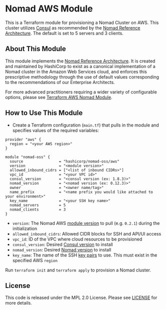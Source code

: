 # Nomad AWS Module

This is a Terraform module for provisioning a Nomad Cluster on AWS. This cluster
utilizes [Consul](https://www.consul.io/) as recommended by the [Nomad Reference
Architecture](https://www.nomadproject.io/docs/install/production/reference-architecture#ra).
The default is set to 5 servers and 3 clients.

## About This Module

This module implements the [Nomad Reference Architecture](https://www.nomadproject.io/docs/install/production/reference-architecture#ra). It is created and maintained by HashiCorp to exist as a canonical implementation of a Nomad cluster in the Amazon Web Services cloud, and enforces this prescriptive methodology through the use of default values corresponding to the recommendations of our Enterprise Architects.

For more advanced practitioners requiring  a wider variety of configurable options, please see [Terraform AWS Nomad Module](https://registry.terraform.io/modules/hashicorp/nomad/aws/0.6.3).

## How to Use This Module

- Create a Terraform configuration (`main.tf`) that pulls in the module and
  specifies values of the required variables:

```hcl
provider "aws" {
  region = "<your AWS region>"
}

module "nomad-oss" {
  source                = "hashicorp/nomad-oss/aws"
  version               = "<module version>"
  allowed_inbound_cidrs = ["<list of inbound CIDRs>"]
  vpc_id                = "<your VPC id>"
  consul_version        = "<consul version (ex: 1.8.3)>"
  nomad_version         = "<nomad version (ex: 0.12.3)>"
  owner                 = "<owner name/tag>"
  name_prefix           = "<name prefix you would like attached to your environment>"
  key_name              = "<your SSH key name>"
  nomad_servers         = 5
  nomad_clients         = 3
}
```
- `version`: The Nomad AWS [module
  version](https://registry.terraform.io/modules/hashicorp/nomad-oss/aws/0.2.1)
  to pull (e.g. `0.2.1`) during the initialization
- `allowed_inbound_cidrs`: Allowed CIDR blocks for SSH and API/UI access
- `vpc_id`: ID of the VPC where cloud resources to be provisioned
- `consul_version`: Desired [Consul
  version](https://releases.hashicorp.com/consul/) to install
- `nomad_version`: Desired [Nomad
  version](https://releases.hashicorp.com/nomad/) to install
- `key_name`: The name of the SSH [key
  pairs](https://docs.aws.amazon.com/AWSEC2/latest/UserGuide/ec2-key-pairs.html#prepare-key-pair)
  to use. This must exist in the specified AWS `region`

Run `terraform init` and `terraform apply` to provision a Nomad cluster.


## License

This code is released under the MPL 2.0 License. Please see
[LICENSE](https://github.com/hashicorp/terraform-aws-nomad-oss/blob/master/LICENSE)
for more details.